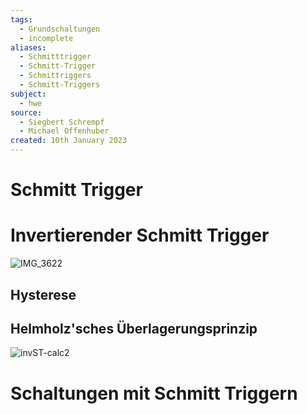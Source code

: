 ```yaml
---
tags:
  - Grundschaltungen
  - incomplete
aliases:
  - Schmitttrigger
  - Schmitt-Trigger
  - Schmittriggers
  - Schmitt-Triggers
subject:
  - hwe
source:
  - Siegbert Schrempf
  - Michael Offenhuber
created: 10th January 2023
---
```


# Schmitt Trigger

# Invertierender Schmitt Trigger

![IMG_3622](assets/IMG_3622.jpeg)

## Hysterese

## Helmholz'sches Überlagerungsprinzip

![invST-calc2](assets/invST-calc2.png)

# Schaltungen mit Schmitt Triggern